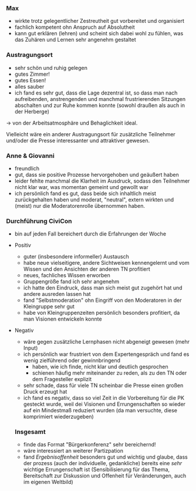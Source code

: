 ### Max

- wirkte trotz gelegentlicher Zestreutheit gut vorbereitet und organisiert
- fachlich kompetent ohn Anspruch auf Absolutheit
- kann gut erklären (lehren) und scheint sich dabei wohl zu fühlen, was das Zuhären und Lernen sehr angenehm gestaltet


### Austragungsort

- sehr schön und ruhig gelegen
- gutes Zimmer!
- gutes Essen!
- alles sauber
- ich fand es sehr gut, dass die Lage dezentral ist, so dass man nach aufreibenden, anstrengenden und manchmal frustrierenden Sitzungen abschalten und zur Ruhe kommen konnte (sowohl draußen als auch in der Herberge)

-> von der Arbeitsatmosphäre und Behaglichkeit ideal.

Vielleicht wäre ein anderer Austragungsort für zusätzliche Teilnehmer und/oder die Presse interessanter und attraktiver gewesen.


### Anne & Giovanni

- freundlich
- gut, dass sie positive Prozesse hervorgehoben und geäußert haben
- leider fehlte manchmal die Klarheit im Ausdruck, sodass den Teilnehmer nicht klar war, was momentan gemeint und gewollt war
- ich persönlich fand es gut, dass beide sich inhaltlich meist zurückgehalten haben und moderat, "neutral", extern wirkten und (meist) nur die Moderatorenrolle übernommen haben.


### Durchführung CiviCon

- bin auf jeden Fall bereichert durch die Erfahrungen der Woche
- Positiv
  - guter (insbesondere informeller) Austausch
  - habe neue vielseitigere, andere Sichtweisen kennengelernt und vom Wissen und den Ansichten der anderen TN profitiert
  - neues, fachliches Wissen erworben
  - Gruppengröße fand ich sehr angenehm
  - ich hatte den Eindruck, dass man sich meist gut zugehört hat und andere ausreden lassen hat
  - fand "Selbstmoderation" ohn Eingriff von den Moderatoren in der Kleingruppe sehr gut
  - habe von Kleingruppenzeiten persönlich besonders profitiert, da man Visionen entwickeln konnte
- Negativ
  - wäre gegen zusätzliche Lernphasen nicht abgeneigt gewesen (mehr Input)
  - ich persönlich war frustriert von dem Expertengespräch und fand es wenig zielführend oder gewinnbringend
    - haben, wie ich finde, nicht klar und deutlich gesprochen
    - schienen häufig mehr miteinander zu reden, als zu den TN oder dem Fragesteller explizit
  - sehr schade, dass für viele TN scheinbar die Presse einen großen Druck erzeugt hat
  - ich fand es negativ, dass so viel Zeit in die Vorbereitung für die PK gesteckt wurde, weil dei Visionen und Errungenschaften so wieder auf ein Mindestmaß reduziert wurden (da man versuchte, diese komprimiert wiederzugeben)


  ### Insgesamt

  - finde das Format "Bürgerkonferenz" sehr bereichernd!
  - wäre interessiert an weiterer Partizpation
  - fand *Ergebnisoffenheit* besonders gut und wichtig und glaube, dass der prozess (auch der individuelle, gedankliche) bereits eine *sehr* wichtige Errungenschaft ist
    (Sensibilisierung für das Thema, Bereitschaft zur Diskussion und Offenheit für Veränderungen, auch im eigenen Weltbild)